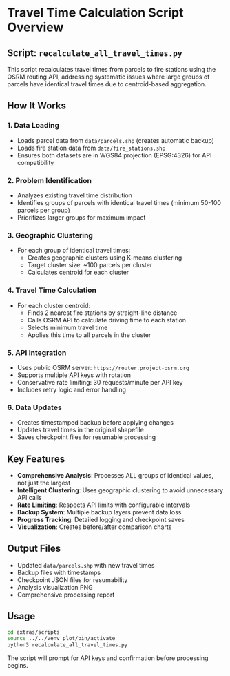 # Travel Time Calculation Script Overview

## Script: `recalculate_all_travel_times.py`

This script recalculates travel times from parcels to fire stations using the OSRM routing API, addressing systematic issues where large groups of parcels have identical travel times due to centroid-based aggregation.

## How It Works

### 1. Data Loading
- Loads parcel data from `data/parcels.shp` (creates automatic backup)
- Loads fire station data from `data/fire_stations.shp`
- Ensures both datasets are in WGS84 projection (EPSG:4326) for API compatibility

### 2. Problem Identification
- Analyzes existing travel time distribution
- Identifies groups of parcels with identical travel times (minimum 50-100 parcels per group)
- Prioritizes larger groups for maximum impact

### 3. Geographic Clustering
- For each group of identical travel times:
  - Creates geographic clusters using K-means clustering
  - Target cluster size: ~100 parcels per cluster
  - Calculates centroid for each cluster

### 4. Travel Time Calculation
- For each cluster centroid:
  - Finds 2 nearest fire stations by straight-line distance
  - Calls OSRM API to calculate driving time to each station
  - Selects minimum travel time
  - Applies this time to all parcels in the cluster

### 5. API Integration
- Uses public OSRM server: `https://router.project-osrm.org`
- Supports multiple API keys with rotation
- Conservative rate limiting: 30 requests/minute per API key
- Includes retry logic and error handling

### 6. Data Updates
- Creates timestamped backup before applying changes
- Updates travel times in the original shapefile
- Saves checkpoint files for resumable processing

## Key Features

- **Comprehensive Analysis**: Processes ALL groups of identical values, not just the largest
- **Intelligent Clustering**: Uses geographic clustering to avoid unnecessary API calls
- **Rate Limiting**: Respects API limits with configurable intervals
- **Backup System**: Multiple backup layers prevent data loss
- **Progress Tracking**: Detailed logging and checkpoint saves
- **Visualization**: Creates before/after comparison charts

## Output Files

- Updated `data/parcels.shp` with new travel times
- Backup files with timestamps
- Checkpoint JSON files for resumability
- Analysis visualization PNG
- Comprehensive processing report

## Usage

```bash
cd extras/scripts
source ../../venv_plot/bin/activate
python3 recalculate_all_travel_times.py
```

The script will prompt for API keys and confirmation before processing begins.